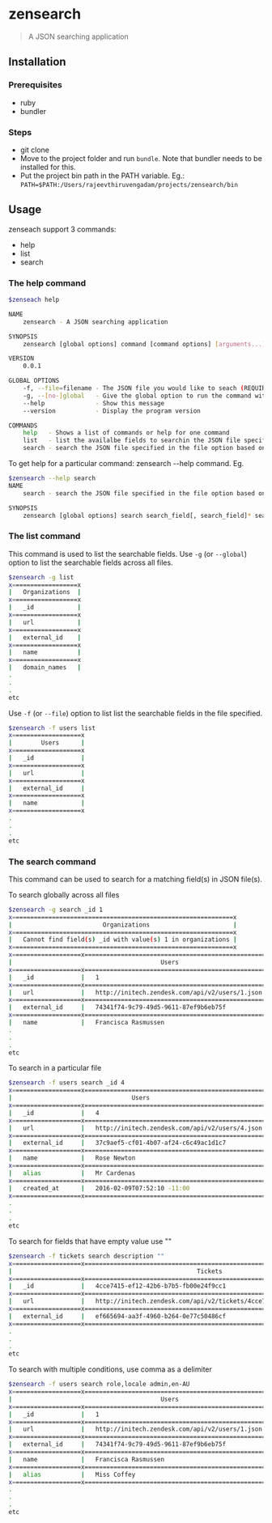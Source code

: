 # zensearch

> A JSON searching application

## Installation

### Prerequisites

- ruby
- bundler

### Steps

- git clone
- Move to the project folder and run `bundle`. Note that bundler needs to be installed for this.
- Put the project bin path in the PATH variable. Eg.: `PATH=$PATH:/Users/rajeevthiruvengadam/projects/zensearch/bin`

## Usage

zenseach support 3 commands:
- help
- list
- search

### The help command
```sh
$zenseach help

NAME
    zensearch - A JSON searching application

SYNOPSIS
    zensearch [global options] command [command options] [arguments...]

VERSION
    0.0.1

GLOBAL OPTIONS
    -f, --file=filename - The JSON file you would like to seach (REQUIRED) The allowed values are organizations, users, tickets (default: none)
    -g, --[no-]global   - Give the global option to run the command with all files - organizations, users, tickets
    --help              - Show this message
    --version           - Display the program version

COMMANDS
    help   - Shows a list of commands or help for one command
    list   - list the availalbe fields to searchin the JSON file specified in the file option
    search - search the JSON file specified in the file option based on a field.

```

To get help for a particular command: zensearch --help command.
Eg.

```sh
$zensearch --help search
NAME
    search - search the JSON file specified in the file option based on a field.

SYNOPSIS
    zensearch [global options] search search_field[, search_field]* search_value[, search_value]*
```

### The list command

This command is used to list the searchable fields.
Use `-g` (or `--global`) option to list the searchable fields across all files.

```sh
$zensearch -g list
x==================x
|   Organizations  |
x==================x
|   _id            |
x==================x
|   url            |
x==================x
|   external_id    |
x==================x
|   name           |
x==================x
|   domain_names   |
.
.
.
etc
```

Use `-f` (or `--file`) option to list list the searchable fields in the file specified.

```sh
$zensearch -f users list
x===================x
|        Users      |
x===================x
|   _id             |
x===================x
|   url             |
x===================x
|   external_id     |
x===================x
|   name            |
x===================x
.
.
.
etc
```

### The search command

This command can be used to search for a matching field(s) in JSON file(s).

To search globally across all files

```sh
$zensearch -g search _id 1
x=============================================================x
|                         Organizations                       |
x=============================================================x
|   Cannot find field(s) _id with value(s) 1 in organizations |
x=============================================================x
x===================x==================================================================x
|                                         Users                                        |
x===================x==================================================================x
|   _id             |   1                                                              |
x===================x==================================================================x
|   url             |   http://initech.zendesk.com/api/v2/users/1.json                 |
x===================x==================================================================x
|   external_id     |   74341f74-9c79-49d5-9611-87ef9b6eb75f                           |
x===================x==================================================================x
|   name            |   Francisca Rasmussen                                            |
.
.
.
etc
```

To search in a particular file

```sh
$zensearch -f users search _id 4
x===================x==================================================x
|                                 Users                                |
x===================x==================================================x
|   _id             |   4                                              |
x===================x==================================================x
|   url             |   http://initech.zendesk.com/api/v2/users/4.json |
x===================x==================================================x
|   external_id     |   37c9aef5-cf01-4b07-af24-c6c49ac1d1c7           |
x===================x==================================================x
|   name            |   Rose Newton                                    |
x===================x==================================================x
|   alias           |   Mr Cardenas                                    |
x===================x==================================================x
|   created_at      |   2016-02-09T07:52:10 -11:00                     |
x===================x==================================================x
.
.
.
etc
```

To search for fields that have empty value use ""

```sh
$zensearch -f tickets search description ""
x===================x=======================================================================================x
|                                                   Tickets                                                 |
x===================x=======================================================================================x
|   _id             |   4cce7415-ef12-42b6-b7b5-fb00e24f9cc1                                                |
x===================x=======================================================================================x
|   url             |   http://initech.zendesk.com/api/v2/tickets/4cce7415-ef12-42b6-b7b5-fb00e24f9cc1.json |
x===================x=======================================================================================x
|   external_id     |   ef665694-aa3f-4960-b264-0e77c50486cf                                                |
x===================x=======================================================================================x
.
.
.
etc
```

To search with multiple conditions, use comma as a delimiter

```sh
$zensearch -f users search role,locale admin,en-AU
x===================x==================================================================x
|                                         Users                                        |
x===================x==================================================================x
|   _id             |   1                                                              |
x===================x==================================================================x
|   url             |   http://initech.zendesk.com/api/v2/users/1.json                 |
x===================x==================================================================x
|   external_id     |   74341f74-9c79-49d5-9611-87ef9b6eb75f                           |
x===================x==================================================================x
|   name            |   Francisca Rasmussen                                            |
x===================x==================================================================x
|   alias           |   Miss Coffey                                                    |
x===================x==================================================================x
.
.
.
etc

```


